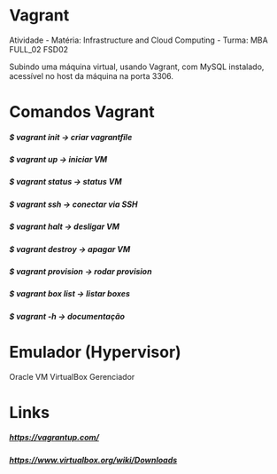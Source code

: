 # Vagrant
Atividade - Matéria: Infrastructure and Cloud Computing - Turma: MBA FULL_02 FSD02

Subindo uma máquina virtual, usando Vagrant, com MySQL instalado, acessível no host da máquina na porta 3306. 

# Comandos Vagrant

#####  $ vagrant init       -> criar vagrantfile
#####  $ vagrant up         -> iniciar VM
#####  $ vagrant status     -> status VM
#####  $ vagrant ssh        -> conectar via SSH
#####  $ vagrant halt       -> desligar VM
#####  $ vagrant destroy    -> apagar VM
#####  $ vagrant provision  -> rodar provision
#####  $ vagrant box list   -> listar boxes
#####  $ vagrant -h         -> documentação

# Emulador (Hypervisor)

Oracle VM VirtualBox Gerenciador

  # Links
##### https://vagrantup.com/
##### https://www.virtualbox.org/wiki/Downloads




